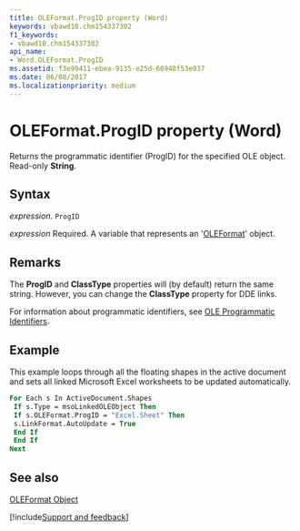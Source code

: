 ```yaml
---
title: OLEFormat.ProgID property (Word)
keywords: vbawd10.chm154337302
f1_keywords:
- vbawd10.chm154337302
api_name:
- Word.OLEFormat.ProgID
ms.assetid: f3e99411-ebea-9135-e25d-66948f53e037
ms.date: 06/08/2017
ms.localizationpriority: medium
---
```



# OLEFormat.ProgID property (Word)

Returns the programmatic identifier (ProgID) for the specified OLE object. Read-only **String**.


## Syntax

_expression_. `ProgID`

_expression_ Required. A variable that represents an '[OLEFormat](Word.OLEFormat.md)' object.


## Remarks

The **ProgID** and **ClassType** properties will (by default) return the same string. However, you can change the **ClassType** property for DDE links.

For information about programmatic identifiers, see [OLE Programmatic Identifiers](overview/Word.md).


## Example

This example loops through all the floating shapes in the active document and sets all linked Microsoft Excel worksheets to be updated automatically.


```vb
For Each s In ActiveDocument.Shapes 
 If s.Type = msoLinkedOLEObject Then 
 If s.OLEFormat.ProgID = "Excel.Sheet" Then 
 s.LinkFormat.AutoUpdate = True 
 End If 
 End If 
Next
```


## See also


[OLEFormat Object](Word.OLEFormat.md)

[!include[Support and feedback](~/includes/feedback-boilerplate.md)]